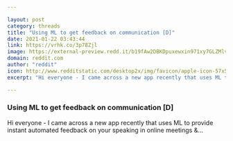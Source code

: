 ```yaml
---

layout: post
category: threads
title: "Using ML to get feedback on communication [D]"
date: 2021-01-22 03:43:44
link: https://vrhk.co/3p78Zjl
image: https://external-preview.redd.it/b19fAw2DBKDpuxewxin971xy7GLZMlv9EviF9NiTNqQ.jpg?width=1200&height=628.272251309&auto=webp&crop=1200:628.272251309,smart&s=70bc1c44a4f4ea7f2878bd9d52e7eb8fa76bc456
domain: reddit.com
author: "reddit"
icon: http://www.redditstatic.com/desktop2x/img/favicon/apple-icon-57x57.png
excerpt: "Hi everyone - I came across a new app recently that uses ML to provide instant automated feedback on your speaking in online meetings &amp;..."

---
```


### Using ML to get feedback on communication [D]

Hi everyone - I came across a new app recently that uses ML to provide instant automated feedback on your speaking in online meetings &amp;...